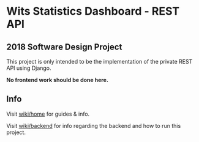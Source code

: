 # Wits Statistics Dashboard - REST API

## 2018 Software Design Project

This project is only intended to be the implementation of the private REST API using Django.

**No frontend work should be done here.**

## Info

Visit [wiki/home](https://gitlab.com/wits-potato/dashboard-backend/wikis/home) for guides & info.

Visit [wiki/backend](https://gitlab.com/wits-potato/dashboard-backend/wikis/backend) for info regarding the backend and how to run this project.

